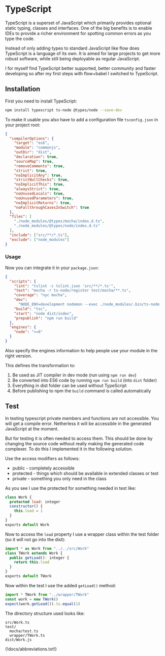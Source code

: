 # TypeScript

TypeScript is a superset of JavaScript which primarily provides optional static typing, classes and interfaces. One of the big benefits is to enable IDEs to provide a richer environment for spotting common errors as you type the code.

Instead of only adding types to standard JavaScript like flow does TypeScript is a
language of its own. It is aimed for large projects to get more robust software,
while still being deployable as regular JavaScript.

I for myself find TypeScript better supported, better community and faster developing
so after my first steps with flow+babel I switched to TypeScript.

## Installation

First you need to install TypeScript:

```bash
npm install typescript ts-node @types/node --save-dev
```

To make it usable you also have to add a configuration file `tsconfig.json` in your
project root:

```json
{
  "compilerOptions": {
    "target": "es6",
    "module": "commonjs",
    "outDir": "dist",
    "declaration": true,
    "sourceMap": true,
    "removeComments": true,
    "strict": true,
    "noImplicitAny": true,
    "strictNullChecks": true,
    "noImplicitThis": true,
    "alwaysStrict": true,
    "noUnusedLocals": true,
    "noUnusedParameters": true,
    "noImplicitReturns": true,
    "noFallthroughCasesInSwitch": true
  },
  "files": [
    "./node_modules/@types/mocha/index.d.ts",
    "./node_modules/@types/node/index.d.ts"
  ],
  "include": ["src/**/*.ts"],
  "exclude": ["node_modules"]
}
```

### Usage

Now you can integrate it in your `package.json`:

```json
{
  "scripts": {
    "lint": "tslint -c tslint.json 'src/**/*.ts'",
    "test": "mocha -r ts-node/register test/mocha/**.ts",
    "coverage": "nyc mocha",
    "dev":
      "NODE_ENV=development nodemon --exec ./node_modules/.bin/ts-node -- ./src/index.ts",
    "build": "tsc",
    "start": "node dist/index",
    "prepublish": "npm run build"
  },
  "engines": {
    "node": ">=6"
  }
}
```

Also specify the engines information to help people use your module in the right version.

This defines the transformation to:

1.  Be used as JIT compiler in dev mode (run using `npm run dev`)
2.  Be converted into ES6 code by running `npm run build` (into `dist` folder)
3.  Everything in dist folder can be used without TypeScript
4.  Before publishing to npm the `build` command is called automatically

## Test

In testing typescript private members and functions are not accessible. You will
get a compile error. Netherless it will be accessible in the generated JavaScript
at the moment.

But for testing it is often needed to access them. This should be done by changing
the source code without really making the generated code complexer. To do this
I implemented it in the following solution.

Use the access modifiers as follows:

- public - completely accessible
- protected - things which should be available in extended classes or test
- private - something you only need in the class

As you see I use the protected for something needed in test like:

```js
class Work {
  protected load: integer
  constructor() {
    this.load = 1
  }
}
exports default Work
```

Now to access the `load` property I use a wrapper class within the test folder
(so it will not go into the dist):

```js
import * as Work from "../../src/Work"
class TWork extends Work {
  public getLoad(): integer {
    return this.load
  }
}
exports default TWork
```

Now within the test I use the added `getLoad()` method:

```js
import * TWork from "../wrapper/TWork"
const work = new TWork()
expect(work.getLoad()).to.equal(1)
```

The directory structure used looks like:

    src/Work.ts
    test/
      mocha/test.ts
      wrapper/TWork.ts
    dist/Work.js


{!docs/abbreviations.txt!}

